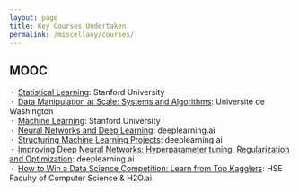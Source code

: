 ```yaml
---
layout: page
title: Key Courses Undertaken
permalink: /miscellany/courses/
---
```

<h2>MOOC</h2>
<b>&nbsp;&middot;&nbsp;</b> <a href="https://online.stanford.edu/courses/sohs-ystatslearning-statistical-learning-self-paced">Statistical Learning</a>: Stanford University<br>
<b>&nbsp;&middot;&nbsp;</b> <a href="https://www.coursera.org/learn/data-manipulation/home/welcome">Data Manipulation at Scale: Systems and Algorithms</a>: Université de Washington<br>
<b>&nbsp;&middot;&nbsp;</b> <a href="https://www.coursera.org/learn/machine-learning/home/welcome">Machine Learning</a>: Stanford University<br>
<b>&nbsp;&middot;&nbsp;</b> <a href="https://www.coursera.org/learn/neural-networks-deep-learning/home/welcome">Neural Networks and Deep Learning</a>: deeplearning.ai<br>
<b>&nbsp;&middot;&nbsp;</b> <a href="https://www.coursera.org/learn/machine-learning-projects/home/welcome">Structuring Machine Learning Projects</a>: deeplearning.ai<br>
<b>&nbsp;&middot;&nbsp;</b> <a href="https://www.coursera.org/learn/deep-neural-network/home/welcome">Improving Deep Neural Networks: Hyperparameter tuning, Regularization and Optimization</a>: deeplearning.ai<br>
<b>&nbsp;&middot;&nbsp;</b> <a href="https://www.coursera.org/learn/competitive-data-science/home/welcome">How to Win a Data Science Competition: Learn from Top Kagglers</a>: HSE Faculty of Computer Science & H2O.ai

